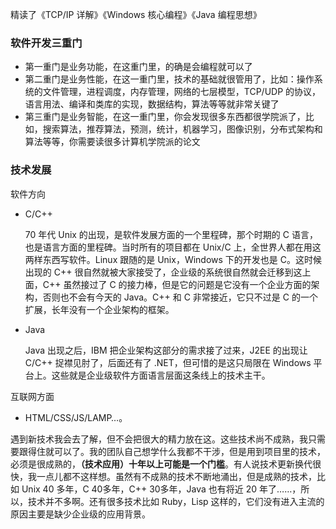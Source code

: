 精读了《TCP/IP 详解》《Windows 核心编程》《Java 编程思想》



### **软件开发三重门**

- 第一重门是业务功能，在这重门里，的确是会编程就可以了
- 第二重门是业务性能，在这一重门里，技术的基础就很管用了，比如：操作系统的文件管理，进程调度，内存管理，网络的七层模型，TCP/UDP 的协议，语言用法、编译和类库的实现，数据结构，算法等等就非常关键了
- 第三重门是业务智能，在这一重门里，你会发现很多东西都很学院派了，比如，搜索算法，推荐算法，预测，统计，机器学习，图像识别，分布式架构和算法等等，你需要读很多计算机学院派的论文



### **技术发展**

软件方向

- C/C++

    70 年代 Unix 的出现，是软件发展方面的一个里程碑，那个时期的 C 语言，也是语言方面的里程碑。当时所有的项目都在 Unix/C 上，全世界人都在用这两样东西写软件。Linux 跟随的是 Unix，Windows 下的开发也是 C。这时候出现的 C++ 很自然就被大家接受了，企业级的系统很自然就会迁移到这上面，C++ 虽然接过了 C 的接力棒，但是它的问题是它没有一个企业方面的架构，否则也不会有今天的 Java。C++ 和 C 非常接近，它只不过是 C 的一个扩展，长年没有一个企业架构的框架。

- Java

    Java 出现之后，IBM 把企业架构这部分的需求接了过来，J2EE 的出现让 C/C++ 捉襟见肘了，后面还有了 .NET，但可惜的是这只局限在 Windows 平台上。这些就是企业级软件方面语言层面这条线上的技术主干。
    

互联网方面

- HTML/CSS/JS/LAMP…。



遇到新技术我会去了解，但不会把很大的精力放在这。这些技术尚不成熟，我只需要跟得住就可以了。我的团队自己想学什么我都不干涉，但是用到项目里的技术，必须是很成熟的，**（技术应用）十年以上可能是一个门槛**。有人说技术更新换代很快，我一点儿都不这样想。虽然有不成熟的技术不断地涌出，但是成熟的技术，比如 Unix 40 多年，C 40多年，C++ 30多年，Java 也有将近 20 年了……，所以，技术并不多啊。还有很多技术比如 Ruby，Lisp 这样的，它们没有进入主流的原因主要是缺少企业级的应用背景。

